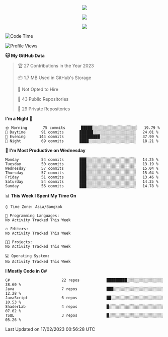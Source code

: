 <p align="center">
  <a href="say-hi.gif"> 
    <img align="center" src="say-hi.gif"/>
  </a>
</p>
<p align="center">
  <a href="https://github.com/htthinh1999">
    <img align="center" src="https://github-readme-stats-kappa-pink.vercel.app/api?username=htthinh1999&show_icons=true&count_private=true&theme=dracula"/>
  </a>
</p>
<p align="center">
  <a href="https://github.com/htthinh1999">
    <img src="https://github-readme-stats-kappa-pink.vercel.app/api/top-langs/?username=htthinh1999&layout=compact&langs_count=6&count_private=true&hide=tsql,hlsl,glsl,shaderlab&theme=dracula"/>
  </a>
</p>

<!--START_SECTION:waka-->
![Code Time](http://img.shields.io/badge/Code%20Time-0%20secs-blue)

![Profile Views](http://img.shields.io/badge/Profile%20Views-1-blue)

**🐱 My GitHub Data** 

> 🏆 27 Contributions in the Year 2023
 > 
> 📦 1.7 MB Used in GitHub's Storage 
 > 
> 🚫 Not Opted to Hire
 > 
> 📜 43 Public Repositories 
 > 
> 🔑 29 Private Repositories  
 > 
**I'm a Night 🦉** 

```text
🌞 Morning       75 commits       █████░░░░░░░░░░░░░░░░░░░░   19.79 % 
🌆 Daytime       91 commits       ██████░░░░░░░░░░░░░░░░░░░   24.01 % 
🌃 Evening      144 commits       █████████░░░░░░░░░░░░░░░░   37.99 % 
🌙 Night         69 commits       ████░░░░░░░░░░░░░░░░░░░░░   18.21 % 

```
📅 **I'm Most Productive on Wednesday** 

```text
Monday          54 commits       ███░░░░░░░░░░░░░░░░░░░░░░   14.25 % 
Tuesday         50 commits       ███░░░░░░░░░░░░░░░░░░░░░░   13.19 % 
Wednesday       57 commits       ███░░░░░░░░░░░░░░░░░░░░░░   15.04 % 
Thursday        57 commits       ███░░░░░░░░░░░░░░░░░░░░░░   15.04 % 
Friday          51 commits       ███░░░░░░░░░░░░░░░░░░░░░░   13.46 % 
Saturday        54 commits       ███░░░░░░░░░░░░░░░░░░░░░░   14.25 % 
Sunday          56 commits       ███░░░░░░░░░░░░░░░░░░░░░░   14.78 % 

```


📊 **This Week I Spent My Time On** 

```text
⌚︎ Time Zone: Asia/Bangkok

💬 Programming Languages: 
No Activity Tracked This Week

🔥 Editors: 
No Activity Tracked This Week

🐱‍💻 Projects: 
No Activity Tracked This Week

💻 Operating System: 
No Activity Tracked This Week

```

**I Mostly Code in C#** 

```text
C#                       22 repos            █████████░░░░░░░░░░░░░░░░   38.60 % 
Java                     7 repos             ███░░░░░░░░░░░░░░░░░░░░░░   12.28 % 
JavaScript               6 repos             ██░░░░░░░░░░░░░░░░░░░░░░░   10.53 % 
ShaderLab                4 repos             █░░░░░░░░░░░░░░░░░░░░░░░░   07.02 % 
TSQL                     3 repos             █░░░░░░░░░░░░░░░░░░░░░░░░   05.26 % 

```



 Last Updated on 17/02/2023 00:56:28 UTC
<!--END_SECTION:waka-->
